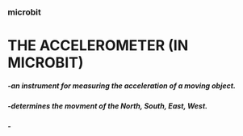### microbit
# THE ACCELEROMETER (IN MICROBIT)
##### -an instrument for measuring the acceleration of a moving object.
##### -determines the movment of the North, South, East, West.
##### -
